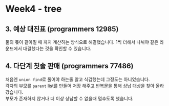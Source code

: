 # Week4 - tree

## 3. 예상 대진표 (programmers 12985)

둘의 몫이 같아질 때 까지 계산하는 방식으로 해결했습니다. 1씩 더해서 나눠야 같은 라운드에서 대결했다는 것을 확인할 수 있습니다.

## 4. 다단계 칫솔 판매 (programmers 77486)

처음엔 `union find`로 풀어야 하는줄 알고 식겁했는데 그정도는 아니었습니다.  
각자의 부모를 `parent` list를 만들어 저장 해주고 반복문을 통해 상납 대상을 찾아 올라갔습니다.  
부모가 존재하지 않거나 더 이상 상납할 수 없을때 멈추도록 했습니다.

